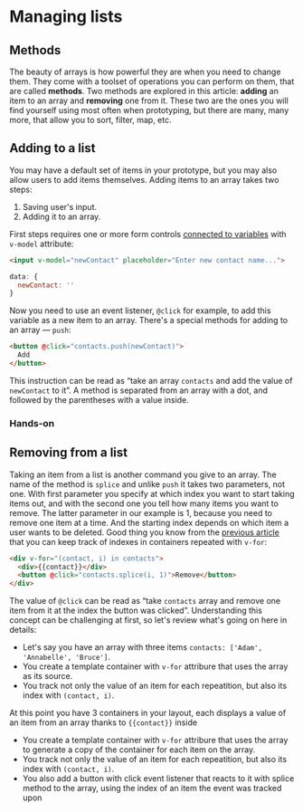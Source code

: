 # Managing lists

## Methods

The beauty of arrays is how powerful they are when you need to change them. They come with a toolset of operations you can perform on them, that are called **methods**. Two methods are explored in this article: **adding** an item to an array and **removing** one from it. These two are the ones you will find yourself using most often when prototyping, but there are many, many more, that allow you to sort, filter, map, etc.

## Adding to a list

You may have a default set of items in your prototype, but you may also allow users to add items themselves. Adding items to an array takes two steps:

1. Saving user's input.
2. Adding it to an array.

First steps requires one or more form controls [connected to variables](./../Data/display.md#text) with `v-model` attribute:
```html
<input v-model="newContact" placeholder="Enter new contact name...">
```
```js
data: {
  newContact: ''
}
```

Now you need to use an event listener, `@click` for example, to add this variable as a new item to an array. There's a special methods for adding to an array — `push`:

```html
<button @click="contacts.push(newContact)">
  Add
</button>
```

This instruction can be read as “take an array `contacts` and add the value of `newContact` to it”. A method is separated from an array with a dot, and followed by the parentheses with a value inside.

### Hands-on

<!-- todo: proto, download -->

##  Removing from a list

Taking an item from a list is another command you give to an array. The name of the method is `splice` and unlike `push` it takes two parameters, not one. With first parameter you specify at which index you want to start taking items out, and with the second one you tell how many items you want to remove. The latter parameter in our example is 1, because you need to remove one item at a time. And the starting index depends on which item a user wants to be deleted. Good thing you know from the [previous article](./indexes.md#index-in-v-for-attribute) that you can keep track of indexes in containers repeated with `v-for`:

```html
<div v-for="(contact, i) in contacts">
  <div>{{contact}}</div>
  <button @click="contacts.splice(i, 1)">Remove</button>
</div>
```

The value of `@click` can be read as “take `contacts` array and remove one item from it at the index the button was clicked”. Understanding this concept can be challenging at first, so let's review what's going on here in details:

- Let's say you have an array with three items `contacts: ['Adam', 'Annabelle', 'Bruce']`.
- You create a template container with `v-for` attribure that uses the array as its source. 
- You track not only the value of an item for each repeatition, but also its index with `(contact, i)`.

At this point you have 3 containers in your layout, each displays a value of an item from an array thanks to `{{contact}}` inside



- You create a template container with `v-for` attribure that uses the array to generate a copy of the container for each item on the array.
- You track not only the value of an item for each repeatition, but also its index with `(contact, i)`.
- You also add a button with click event listener that reacts to it with splice method to the array, using the index of an item the event was tracked upon


